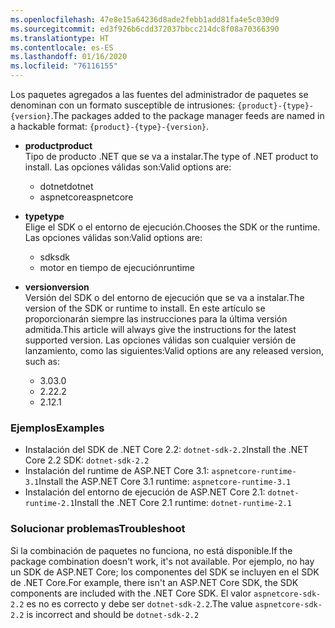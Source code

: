 ```yaml
---
ms.openlocfilehash: 47e8e15a64236d8ade2febb1add81fa4e5c030d9
ms.sourcegitcommit: ed3f926b6cdd372037bbcc214dc8f08a70366390
ms.translationtype: HT
ms.contentlocale: es-ES
ms.lasthandoff: 01/16/2020
ms.locfileid: "76116155"
---
```


<span data-ttu-id="e19f4-101">Los paquetes agregados a las fuentes del administrador de paquetes se denominan con un formato susceptible de intrusiones: `{product}-{type}-{version}`.</span><span class="sxs-lookup"><span data-stu-id="e19f4-101">The packages added to the package manager feeds are named in a hackable format: `{product}-{type}-{version}`.</span></span>

- <span data-ttu-id="e19f4-102">**product**</span><span class="sxs-lookup"><span data-stu-id="e19f4-102">**product**</span></span>\
<span data-ttu-id="e19f4-103">Tipo de producto .NET que se va a instalar.</span><span class="sxs-lookup"><span data-stu-id="e19f4-103">The type of .NET product to install.</span></span> <span data-ttu-id="e19f4-104">Las opciones válidas son:</span><span class="sxs-lookup"><span data-stu-id="e19f4-104">Valid options are:</span></span>

  - <span data-ttu-id="e19f4-105">dotnet</span><span class="sxs-lookup"><span data-stu-id="e19f4-105">dotnet</span></span>
  - <span data-ttu-id="e19f4-106">aspnetcore</span><span class="sxs-lookup"><span data-stu-id="e19f4-106">aspnetcore</span></span>

- <span data-ttu-id="e19f4-107">**type**</span><span class="sxs-lookup"><span data-stu-id="e19f4-107">**type**</span></span>\
<span data-ttu-id="e19f4-108">Elige el SDK o el entorno de ejecución.</span><span class="sxs-lookup"><span data-stu-id="e19f4-108">Chooses the SDK or the runtime.</span></span> <span data-ttu-id="e19f4-109">Las opciones válidas son:</span><span class="sxs-lookup"><span data-stu-id="e19f4-109">Valid options are:</span></span>

  - <span data-ttu-id="e19f4-110">sdk</span><span class="sxs-lookup"><span data-stu-id="e19f4-110">sdk</span></span>
  - <span data-ttu-id="e19f4-111">motor en tiempo de ejecución</span><span class="sxs-lookup"><span data-stu-id="e19f4-111">runtime</span></span>

- <span data-ttu-id="e19f4-112">**version**</span><span class="sxs-lookup"><span data-stu-id="e19f4-112">**version**</span></span>\
<span data-ttu-id="e19f4-113">Versión del SDK o del entorno de ejecución que se va a instalar.</span><span class="sxs-lookup"><span data-stu-id="e19f4-113">The version of the SDK or runtime to install.</span></span> <span data-ttu-id="e19f4-114">En este artículo se proporcionarán siempre las instrucciones para la última versión admitida.</span><span class="sxs-lookup"><span data-stu-id="e19f4-114">This article will always give the instructions for the latest supported version.</span></span> <span data-ttu-id="e19f4-115">Las opciones válidas son cualquier versión de lanzamiento, como las siguientes:</span><span class="sxs-lookup"><span data-stu-id="e19f4-115">Valid options are any released version, such as:</span></span>

  - <span data-ttu-id="e19f4-116">3.0</span><span class="sxs-lookup"><span data-stu-id="e19f4-116">3.0</span></span>
  - <span data-ttu-id="e19f4-117">2.2</span><span class="sxs-lookup"><span data-stu-id="e19f4-117">2.2</span></span>
  - <span data-ttu-id="e19f4-118">2.1</span><span class="sxs-lookup"><span data-stu-id="e19f4-118">2.1</span></span>

### <a name="examples"></a><span data-ttu-id="e19f4-119">Ejemplos</span><span class="sxs-lookup"><span data-stu-id="e19f4-119">Examples</span></span>

- <span data-ttu-id="e19f4-120">Instalación del SDK de .NET Core 2.2: `dotnet-sdk-2.2`</span><span class="sxs-lookup"><span data-stu-id="e19f4-120">Install the .NET Core 2.2 SDK: `dotnet-sdk-2.2`</span></span>
- <span data-ttu-id="e19f4-121">Instalación del runtime de ASP.NET Core 3.1: `aspnetcore-runtime-3.1`</span><span class="sxs-lookup"><span data-stu-id="e19f4-121">Install the ASP.NET Core 3.1 runtime: `aspnetcore-runtime-3.1`</span></span>
- <span data-ttu-id="e19f4-122">Instalación del entorno de ejecución de ASP.NET Core 2.1: `dotnet-runtime-2.1`</span><span class="sxs-lookup"><span data-stu-id="e19f4-122">Install the .NET Core 2.1 runtime: `dotnet-runtime-2.1`</span></span>

### <a name="troubleshoot"></a><span data-ttu-id="e19f4-123">Solucionar problemas</span><span class="sxs-lookup"><span data-stu-id="e19f4-123">Troubleshoot</span></span>

<span data-ttu-id="e19f4-124">Si la combinación de paquetes no funciona, no está disponible.</span><span class="sxs-lookup"><span data-stu-id="e19f4-124">If the package combination doesn't work, it's not available.</span></span> <span data-ttu-id="e19f4-125">Por ejemplo, no hay un SDK de ASP.NET Core; los componentes del SDK se incluyen en el SDK de .NET Core.</span><span class="sxs-lookup"><span data-stu-id="e19f4-125">For example, there isn't an ASP.NET Core SDK, the SDK components are included with the .NET Core SDK.</span></span> <span data-ttu-id="e19f4-126">El valor `aspnetcore-sdk-2.2` es no es correcto y debe ser `dotnet-sdk-2.2`.</span><span class="sxs-lookup"><span data-stu-id="e19f4-126">The value `aspnetcore-sdk-2.2` is incorrect and should be `dotnet-sdk-2.2`</span></span>
